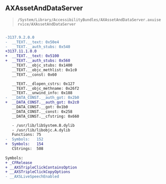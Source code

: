 ## AXAssetAndDataServer

> `/System/Library/AccessibilityBundles/AXAssetAndDataServer.axuiservice/AXAssetAndDataServer`

```diff

-3137.9.2.0.0
-  __TEXT.__text: 0x50e4
-  __TEXT.__auth_stubs: 0x540
+3137.11.1.0.0
+  __TEXT.__text: 0x5100
+  __TEXT.__auth_stubs: 0x560
   __TEXT.__objc_stubs: 0x1400
   __TEXT.__objc_methlist: 0x1c0
   __TEXT.__const: 0x60

   __TEXT.__dlopen_cstrs: 0x127
   __TEXT.__objc_methname: 0x26f2
   __TEXT.__unwind_info: 0x188
-  __DATA_CONST.__auth_got: 0x2b0
+  __DATA_CONST.__auth_got: 0x2c0
   __DATA_CONST.__got: 0x1b0
   __DATA_CONST.__const: 0x258
   __DATA_CONST.__cfstring: 0x660

   - /usr/lib/libSystem.B.dylib
   - /usr/lib/libobjc.A.dylib
   Functions: 75
-  Symbols:   152
+  Symbols:   154
   CStrings:  508
 
Symbols:
+ _CFRelease
+ __AXSTripleClickContainsOption
+ __AXSTripleClickCopyOptions
- __AXSLiveSpeechEnabled

```

